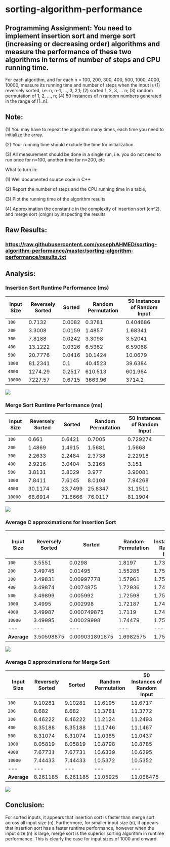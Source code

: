 # sorting-algorithm-performance
## Programming Assignment: You need to implement insertion sort and merge sort (increasing or decreasing order) algorithms and measure the performance of these two algorithms in terms of number of steps and CPU running time.

For each algorithm, and for each n = 100, 200, 300, 400, 500, 1000, 4000, 10000, measure its running time and number of steps when the input is (1) reversely sorted, i.e. n, n-1, …, 3, 2,1; (2) sorted 1, 2, 3, … n; (3) random permutation of 1, 2, …, n; (4) 50 instances of n random numbers generated in the range of [1..n].

## Note:

(1) You may have to repeat the algorithm many times, each time you need to initialize the array.

(2) Your running time should exclude the time for initialization. 

(3) All measurement should be done in a single run, i.e. you do not need to run once for n=100, another time for n=200, etc

 

What to turn in:

(1) Well documented source code in C++

(2) Report the number of steps and the CPU running time in a table,

(3) Plot the running time of the algorithm results

(4) Approximation the constant c in the complexity of insertion sort (cn^2), and merge sort (cnlgn) by inspecting the results

## Raw Results:
### https://raw.githubusercontent.com/yosephAHMED/sorting-algorithm-performance/master/sorting-algorithm-performance/results.txt

## Analysis:
### Insertion Sort Runtime Performance (ms)
| Input Size | Reversely Sorted | Sorted | Random Permutation | 50 Instances of Random Input |
| --- | --- | --- | --- | --- |
| `100` | 0.7132  | 0.0082 | 0.3781 | 0.404686 |
| `200` | 3.3008 | 0.0159 | 1.4857 | 1.68341 |
| `300` | 7.8188 | 0.0242 | 3.3098 | 3.52041 |
| `400` | 13.1222 | 0.0326 | 6.5362 | 6.59068 |
| `500` | 20.7776 | 0.0416 | 10.1424 | 10.0679 |
| `1000` | 81.2341 | 0.1 | 40.4523 | 39.6384 |
| `4000` | 1274.29 | 0.2517 | 610.513 | 601.964 |
| `10000` | 7227.57 | 0.6715 | 3663.96 | 3714.2 |

<a href="https://gist.githubusercontent.com/yosephAHMED/1b64610bd5942dd886dced5bd19853a0/raw/8b7fa99ec8ff80e458ce7f77da55db0f12092a00/Insertion_Sort_Performance.svg">
  <img src="https://gist.githubusercontent.com/yosephAHMED/1b64610bd5942dd886dced5bd19853a0/raw/8b7fa99ec8ff80e458ce7f77da55db0f12092a00/Insertion_Sort_Performance.svg">
</a>

### Merge Sort Runtime Performance (ms)
| Input Size | Reversely Sorted | Sorted | Random Permutation | 50 Instances of Random Input |
| --- | --- | --- | --- | --- |
| `100` | 0.661  | 0.6421 | 0.7005 | 0.729274 |
| `200` | 1.4869 | 1.4915 | 1.5681 | 1.5668 |
| `300` | 2.2633 | 2.2484 | 2.3738 | 2.22918 |
| `400` | 2.9216 | 3.0404 | 3.2165 | 3.151 |
| `500` | 3.8131 | 3.8029 | 3.977 | 3.90081 |
| `1000` | 7.8411 | 7.6145 | 8.0108 | 7.94268 |
| `4000` | 30.1174 | 23.7499 | 25.8347 | 31.1511 |
| `10000` | 68.6914 | 71.6666 | 76.0117 | 81.1904 |

<a href="https://gist.githubusercontent.com/yosephAHMED/a027ccf406a2a72c2e07672fb7a28a75/raw/d8df8aeb8229a9fd98df50d0348b74fcfb2162a2/Merge_Sort_Performance.svg">
  <img src="https://gist.githubusercontent.com/yosephAHMED/a027ccf406a2a72c2e07672fb7a28a75/raw/d8df8aeb8229a9fd98df50d0348b74fcfb2162a2/Merge_Sort_Performance.svg">
</a>

### Average C approximations for Insertion Sort
| Input Size | Reversely Sorted | Sorted | Random Permutation | 50 Instances of Random Input |
| --- | --- | --- | --- | --- |
| `100` | 3.5551 | 0.0298 | 1.8197 | 1.739 |
| `200` | 3.49745 | 0.01495 | 1.55285 | 1.75162 |
| `300` | 3.49831 | 0.00997778 | 1.57961 | 1.75683 |
| `400` | 3.49874 | 0.0074875 | 1.72936 | 1.74756 |
| `500` | 3.49899 | 0.005992 | 1.72598 | 1.75616 |
| `1000` | 3.4995 | 0.002998 | 1.72187 | 1.74925 |
| `4000` | 3.49987 | 0.000749875 | 1.7119 | 1.74857 |
| `10000` | 3.49995 | 0.00029998 | 1.74479 | 1.7511 |
| --- | --- | --- | --- | --- |
| **Average** | 3.50598875 | 0.009031891875 | 1.6982575 | 1.75001125 |

<a href="https://gist.githubusercontent.com/yosephAHMED/57e21327b739594cc26b36dc77a39d89/raw/3853f43d1d0763bb953ee860c7ac1af750771015/Insertion_Sort_C_Approximation.svg">
  <img src="https://gist.githubusercontent.com/yosephAHMED/57e21327b739594cc26b36dc77a39d89/raw/3853f43d1d0763bb953ee860c7ac1af750771015/Insertion_Sort_C_Approximation.svg">
</a>

### Average C approximations for Merge Sort
| Input Size | Reversely Sorted | Sorted | Random Permutation | 50 Instances of Random Input |
| --- | --- | --- | --- | --- |
| `100` | 9.10281 | 9.10281 | 11.6195 | 11.6717 |
| `200` | 8.682 | 8.682 | 11.3781 | 11.3772 |
| `300` | 8.46222 | 8.46222 | 11.2124 | 11.2493 |
| `400` | 8.35188 | 8.35188 | 11.1746 | 11.1467 |
| `500` | 8.31074 | 8.31074 | 11.0385 | 11.0437 |
| `1000` | 8.05819 | 8.05819 | 10.8798 | 10.8785 |
| `4000` | 7.67731 | 7.67731 | 10.6339 | 10.6295 |
| `10000` | 7.44433 | 7.44433 | 10.5372 | 10.5352 |
| --- | --- | --- | --- | --- |
| **Average** | 8.261185 | 8.261185 | 11.05925 | 11.066475 |

<a href="https://gist.githubusercontent.com/yosephAHMED/4241617bb803a9d3d39a6260b95b8558/raw/21a6b219a1b2ed4cca90af7816bb6cf3d3be6a6a/Merge_Sort_C_Approximation.svg">
  <img src="https://gist.githubusercontent.com/yosephAHMED/4241617bb803a9d3d39a6260b95b8558/raw/21a6b219a1b2ed4cca90af7816bb6cf3d3be6a6a/Merge_Sort_C_Approximation.svg">
</a>

## Conclusion:
For sorted inputs, it appears that insertion sort is faster than merge sort across all input size (n). Furthermore, for smaller input size (n), it appears that insertion sort has a faster runtime performance, however when the input size (n) is large, merge sort is the superior sorting algorithm in runtime performance. This is clearly the case for input sizes of 1000 and onward.
